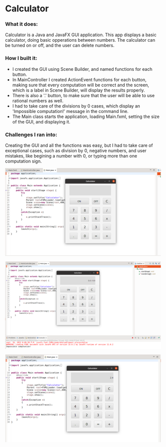 # Calculator

### What it does:

Calculator is a Java and JavaFX GUI application. This app displays a basic calculator, doing basic opperations between numbers. The calculator can be turned on or off, and the user can delete numbers.

### How I built it:

- I created the GUI using Scene Builder, and named functions for each button.
- In MainController I created ActionEvent functions for each button, making sure that every computation will be correct and the screen, which is a label in Scene Builder, will display the results properly.
- There is also a '.' button, to make sure that the user will be able to use rational numbers as well.
- I had to take care of the divisions by 0 cases, which display an 'Impossible computation!' message in the command line.
- The Main class starts the application, loading Main.fxml, setting the size of the GUI, and displaying it.

### Challenges I ran into:

Creating the GUI and all the functions was easy, but I had to take care of exceptional cases, such as division by 0, negative numbers, and user mistakes, like begining a number with 0, or typing more than one computation sign. 

![Calculator1](https://github.com/tudormihail5/Calculator/blob/main/Screenshot1.png)

![Calculator2](https://github.com/tudormihail5/Calculator/blob/main/Screenshot2.png)

![Calculator3](https://github.com/tudormihail5/Calculator/blob/main/Screenshot3.png)
